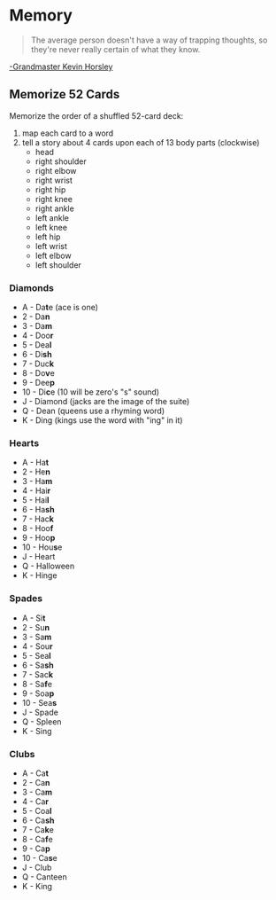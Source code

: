 # Memory

> The average person doesn't have a way of trapping thoughts, so they're never really certain of what they know.
>
[-Grandmaster Kevin Horsley](https://www.unlimitedfocus.info)

## Memorize 52 Cards

Memorize the order of a shuffled 52-card deck:

1. map each card to a word
2. tell a story about 4 cards upon each of 13 body parts (clockwise)
   * head
   * right shoulder
   * right elbow
   * right wrist
   * right hip
   * right knee
   * right ankle
   * left ankle
   * left knee
   * left hip
   * left wrist
   * left elbow
   * left shoulder

### Diamonds

* A - Da**t**e (ace is one)
* 2 - Da**n**
* 3 - Da**m**
* 4 - Doo**r**
* 5 - Dea**l**
* 6 - Di**sh**
* 7 - Duc**k**
* 8 - Do**v**e
* 9 - Dee**p**
* 10 - Di**c**e (10 will be zero's "s" sound)
* J - Diamond (jacks are the image of the suite)
* Q - Dean (queens use a rhyming word)
* K - Ding (kings use the word with "ing" in it)

### Hearts

* A - Ha**t**
* 2 - He**n**
* 3 - Ha**m**
* 4 - Hai**r**
* 5 - Hai**l**
* 6 - Ha**sh**
* 7 - Hac**k**
* 8 - Hoo**f**
* 9 - Hoo**p**
* 10 - Hou**s**e
* J - Heart
* Q - Halloween
* K - Hinge

### Spades

* A - Si**t**
* 2 - Su**n**
* 3 - Sa**m**
* 4 - Sou**r**
* 5 - Sea**l**
* 6 - Sa**sh**
* 7 - Sac**k**
* 8 - Sa**f**e
* 9 - Soa**p**
* 10 - Sea**s**
* J - Spade
* Q - Spleen
* K - Sing

### Clubs

* A - Ca**t**
* 2 - Ca**n**
* 3 - Ca**m**
* 4 - Ca**r**
* 5 - Coa**l**
* 6 - Ca**sh**
* 7 - Ca**k**e
* 8 - Ca**f**e
* 9 - Ca**p**
* 10 - Ca**s**e
* J - Club
* Q - Canteen
* K - King
